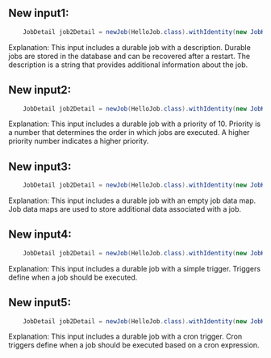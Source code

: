 ## New input1:
```java
    JobDetail job2Detail = newJob(HelloJob.class).withIdentity(new JobKey("job2", GROUP_KEY)).storeDurably().withDescription("A durable job").build();
```
Explanation: This input includes a durable job with a description. Durable jobs are stored in the database and can be recovered after a restart. The description is a string that provides additional information about the job.

## New input2:
```java
    JobDetail job2Detail = newJob(HelloJob.class).withIdentity(new JobKey("job2", GROUP_KEY)).storeDurably().withPriority(10).build();
```
Explanation: This input includes a durable job with a priority of 10. Priority is a number that determines the order in which jobs are executed. A higher priority number indicates a higher priority.

## New input3:
```java
    JobDetail job2Detail = newJob(HelloJob.class).withIdentity(new JobKey("job2", GROUP_KEY)).storeDurably().withJobData(new JobDataMap()).build();
```
Explanation: This input includes a durable job with an empty job data map. Job data maps are used to store additional data associated with a job.

## New input4:
```java
    JobDetail job2Detail = newJob(HelloJob.class).withIdentity(new JobKey("job2", GROUP_KEY)).storeDurably().withTrigger(new SimpleTrigger("trigger1", "group1", new Date())).build();
```
Explanation: This input includes a durable job with a simple trigger. Triggers define when a job should be executed.

## New input5:
```java
    JobDetail job2Detail = newJob(HelloJob.class).withIdentity(new JobKey("job2", GROUP_KEY)).storeDurably().withSchedule(CronScheduleBuilder.cronSchedule("0 0 12 * *?")).build();
```
Explanation: This input includes a durable job with a cron trigger. Cron triggers define when a job should be executed based on a cron expression.
